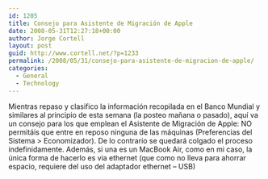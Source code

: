 ```yaml
---
id: 1205
title: Consejo para Asistente de Migración de Apple
date: 2008-05-31T12:27:18+00:00
author: Jorge Cortell
layout: post
guid: http://www.cortell.net/?p=1233
permalink: /2008/05/31/consejo-para-asistente-de-migracion-de-apple/
categories:
  - General
  - Technology
---
```

Mientras repaso y clasifico la información recopilada en el Banco Mundial y similares al principio de esta semana (la posteo mañana o pasado), aquí va un consejo para los que emplean el Asistente de Migración de Apple: NO permitáis que entre en reposo ninguna de las máquinas (Preferencias del Sistema > Economizador). De lo contrario se quedará colgado el proceso indefinidamente. Además, si una es un MacBook Air, como en mi caso, la única forma de hacerlo es via ethernet (que como no lleva para ahorrar espacio, requiere del uso del adaptador ethernet &#8211; USB)